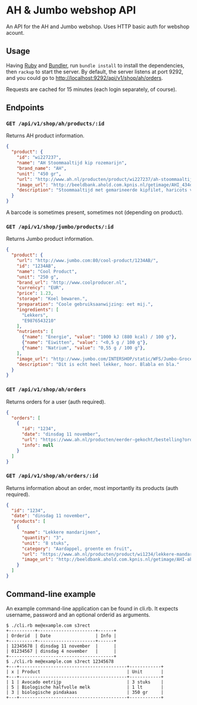 AH & Jumbo webshop API
======================

An API for the AH and Jumbo webshop. Uses HTTP basic auth for webshop acount.


Usage
-----

Having [Ruby](http://ruby-lang.org/) and [Bundler](http://bundler.io),
run `bundle install` to install the dependencies, then `rackup` to start
the server. By default, the server listens at port 9292, and you could
go to [http://localhost:9292/api/v1/shop/ah/orders](http://localhost:9292/api/v1/shop/ah/orders).

Requests are cached for 15 minutes (each login separately, of course).


Endpoints
---------

### `GET /api/v1/shop/ah/products/:id`

Returns AH product information.

```json
{
  "product": {
    "id": "wi227237",
    "name": "AH Stoommaaltijd kip rozemarijn",
    "brand_name": "AH",
    "unit": "450 gr",
    "url": "http://www.ah.nl/producten/product/wi227237/ah-stoommaaltijd-kip-rozemarijn",
    "image_url": "http://beeldbank.ahold.com.kpnis.nl/getimage/AHI_434d50313631343639?dRevLabel=1&Rendition=200x200_JPG",
    "description": "Stoommaaltijd met gemarineerde kipfilet, haricots verts en gemarineerde aardappel in schil. Inhoud: haricots verts, gemarineerde aardappel in schil, gemarineerde kipfilet, spekreepjes, kruidenboter en rozemarijn.Lekkere kruidenboter maakt deze stoommaaltijd compleet.Met lekkere knapperige haricots vertsAllergenen: bevat lactose, melkeiwit, tarwegluten. Gemaakt in een bedrijf waar ook pinda's en noten worden verwerkt. De kwaliteit is tot 1 dag na afleveren gegarandeerd."
  }
}
```

A barcode is sometimes present, sometimes not (depending on product).

### `GET /api/v1/shop/jumbo/products/:id`

Returns Jumbo product information.

```json
{
  "product": {
    "url": "http://www.jumbo.com:80/cool-product/1234AB/",
    "id": "1234AB",
    "name": "Cool Product",
    "unit": "250 g",
    "brand_url": "http://www.coolproducer.nl",
    "currency": "EUR",
    "price": 1.23,
    "storage": "Koel bewaren.",
    "preparation": "Coole gebruiksaanwijzing: eet mij.",
    "ingredients": [
      "Lekkers",
      "E9876543210"
    ],
    "nutrients": [
      {"name": "Energie", "value": "1000 kJ (880 kcal) / 100 g"},
      {"name": "Eiwitten", "value": "<0,5 g / 100 g"},
      {"name": "Natrium", "value": "0,55 g / 100 g"},
    ],
    "image_url": "http://www.jumbo.com/INTERSHOP/static/WFS/Jumbo-Grocery-Site/-/Jumbo-Grocery/nl_NL/product_images/1234AB-1_360x360.png",
    "description": "Dit is echt heel lekker, hoor. Blabla en bla."
  }
}
```

### `GET /api/v1/shop/ah/orders`

Returns orders for a user (auth required).

```json
{
  "orders": [
    {
      "id": "1234",
      "date": "dinsdag 11 november",
      "url": "https://www.ah.nl/producten/eerder-gekocht/bestelling?orderno=1234",
      "info": null
    }
  ]
}
```

### `GET /api/v1/shop/ah/orders/:id`

Returns information about an order, most importantly its products (auth required).

```json
{
  "id": "1234",
  "date": "dinsdag 11 november",
  "products": [
    {
      "name": "Lekkere mandarijnen",
      "quantity": "3",
      "unit": "8 stuks",
      "category": "Aardappel, groente en fruit",
      "url": "https://www.ah.nl/producten/product/wi1234/lekkere-mandarijnen",
      "image_url": "http://beeldbank.ahold.com.kpnis.nl/getimage/AHI-abcdef?dRevLabel=1&Rendition=200x200.JPG"
    }
  ]
}
```


Command-line example
--------------------

An example command-line application can be found in cli.rb. It expects
username, password and an optional orderid as arguments.

```
$ ./cli.rb me@example.com s3rect
+----------+----------------------+------+
| Orderid  | Date                 | Info |
+----------+----------------------+------+
| 12345678 | dinsdag 11 november  |      |
| 01234567 | dinsdag 4 november   |      |
+----------------------------------------+
$ ./cli.rb me@example.com s3rect 12345678
+---+-----------------------------------------+------------+
| x | Product                                 | Unit       |
+---+-----------------------------------------+------------+
| 1 | Avocado eetrijp                         | 3 stuks    |
| 5 | Biologische halfvolle melk              | 1 lt       |
| 3 | biologische pindakaas                   | 350 gr     |
+---+-----------------------------------------+------------+
```


